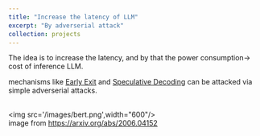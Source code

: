 ```yaml
---
title: "Increase the latency of LLM"
excerpt: "By adverserial attack"
collection: projects
---
```



The idea is to increase the latency, and by that the power consumption-> cost of inference LLM.

mechanisms like [Early Exit](https://arxiv.org/pdf/2312.04916) and [Speculative Decoding](https://pytorch.org/blog/hitchhikers-guide-speculative-decoding/) can be attacked via simple adverserial attacks.


<br/><img src='/images/bert.png',width="600"/><br/>
image from https://arxiv.org/abs/2006.04152
